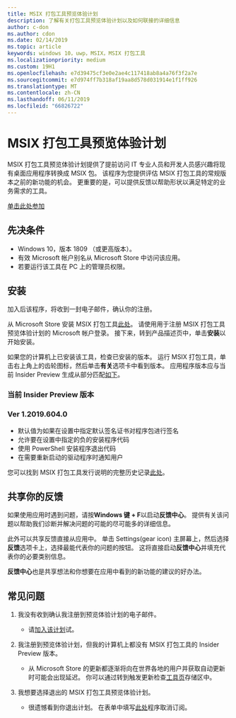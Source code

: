 ```yaml
---
title: MSIX 打包工具预览体验计划
description: 了解有关打包工具预览体验计划以及如何联接的详细信息
author: c-don
ms.author: cdon
ms.date: 02/14/2019
ms.topic: article
keywords: windows 10，uwp，MSIX，MSIX 打包工具
ms.localizationpriority: medium
ms.custom: 19H1
ms.openlocfilehash: e7d39475cf3e0e2ae4c117418ab8a4a76f3f2a7e
ms.sourcegitcommit: e7d974ff7b318af19aa8d578d031914e1f1ff926
ms.translationtype: MT
ms.contentlocale: zh-CN
ms.lasthandoff: 06/11/2019
ms.locfileid: "66826722"
---
```

# <a name="msix-packaging-tool-insider-program"></a>MSIX 打包工具预览体验计划

MSIX 打包工具预览体验计划提供了提前访问 IT 专业人员和开发人员感兴趣将现有桌面应用程序转换成 MSIX 包。 该程序为您提供评估 MSIX 打包工具的常规版本之前的新功能的机会。 更重要的是，可以提供反馈以帮助形状以满足特定的业务需求的工具。 

<div class="nextstepaction"><p><a class="x-hidden-focus" href="https://aka.ms/MSIXPackagingPreviewProgram" data-linktype="external">单击此处参加</a></p></div>

## <a name="prerequisites"></a>先决条件
- Windows 10，版本 1809 （或更高版本）。
- 有效 Microsoft 帐户别名从 Microsoft Store 中访问该应用。
- 若要运行该工具在 PC 上的管理员权限。

## <a name="install"></a>安装

加入后该程序，将收到一封电子邮件，确认你的注册。 

从 Microsoft Store 安装 MSIX 打包工具[此处](https://www.microsoft.com/en-us/p/msix-packaging-tool/9n5lw3jbcxkf)。 请使用用于注册 MSIX 打包工具预览体验计划的 Microsoft 帐户登录。 接下来，转到产品描述页中，单击**安装**以开始安装。

如果您的计算机上已安装该工具，检查已安装的版本。 运行 MSIX 打包工具，单击右上角上的齿轮图标，然后单击**有关**选项卡中看到版本。 应用程序版本应与当前 Insider Preview 生成从部分匹配[如下](#current-insider-preview-build)。 

### <a name="current-insider-preview-build"></a>当前 Insider Preview 版本 

### <a name="ver-120196040"></a>Ver 1.2019.604.0 

- 默认值为如果在设置中指定默认签名证书对程序包进行签名
- 允许要在设置中指定的负的安装程序代码
- 使用 PowerShell 安装程序退出代码
- 在需要重新启动的驱动程序时通知用户

您可以找到 MSIX 打包工具发行说明的完整历史记录[此处](release-notes/history.md)。

## <a name="share-your-feedback"></a>共享你的反馈 

如果使用应用时遇到问题，请按**Windows 键 + F**以启动**反馈中心**。 提供有关该问题以帮助我们诊断并解决问题的可能的尽可能多的详细信息。 

此外可以共享反馈直接从应用中。 单击 Settings(gear icon) 主屏幕上，然后选择**反馈**选项卡上，选择最能代表你的问题的按钮。 这将直接启动**反馈中心**并填充代表你的必要类别信息。 

**反馈中心**也是共享想法和你想要在应用中看到的新功能的建议的好办法。  

## <a name="faqs"></a>常见问题

1. 我没有收到确认我注册到预览体验计划的电子邮件。 
    - 请[加入该计划](https://aka.ms/MSIXPackagingPreviewProgram)试。  

2. 我注册到预览体验计划，但我的计算机上都没有 MSIX 打包工具的 Insider Preview 版本。 
    - 从 Microsoft Store 的更新都逐渐将向在世界各地的用户并获取自动更新时可能会出现延迟。 你可以通过转到触发更新检查[工具页](https://www.microsoft.com/en-us/p/msix-packaging-tool/9n5lw3jbcxkf)存储区中。 
3. 我想要选择退出的 MSIX 打包工具预览体验计划。 
    - 很遗憾看到你退出计划。 在表单中填写[此处](https://forms.office.com/Pages/ResponsePage.aspx?id=v4j5cvGGr0GRqy180BHbR-NSOqDz219PqoOqk5qxQEZUMlEwNVNKMDhNUVlKOVpTRTlVWFhMMThLQy4u)程序取消订阅。 
